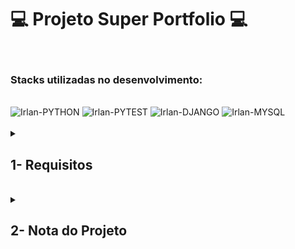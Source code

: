 # 💻 Projeto Super Portfolio 💻



<br />

### Stacks utilizadas no desenvolvimento:
<div style="display: inline_block"><br>
  <img alt="Irlan-PYTHON" src="https://img.shields.io/static/v1?style=for-the-badge&message=Python&color=3776AB&logo=Python&logoColor=FFFFFF&label=" />
  <img alt="Irlan-PYTEST" src="https://img.shields.io/static/v1?style=for-the-badge&message=Pytest&color=0A9EDC&logo=Pytest&logoColor=FFFFFF&label=" />
  <img alt="Irlan-DJANGO" src="https://img.shields.io/static/v1?style=for-the-badge&message=Django&color=092E20&logo=Django&logoColor=FFFFFF&label=" />
  <img alt="Irlan-MYSQL" src="https://img.shields.io/static/v1?style=for-the-badge&message=MySQL&color=4479A1&logo=MySQL&logoColor=FFFFFF&label=" />
</div>

<br />

<details>
<summary>
  
## 1- Requisitos
  
</summary>

### 1 - Implemente a autenticação com simple JWT

### 2 - Crie um C.R.U.D para `Profile`

### 3 - Crie um C.R.U.D para `Project`

### 4 - Customize as ViewSets para `Profile`

### 5 - Crie um C.R.U.D inline para `Certificate` e `CertifyingInstitution`

### 6 - Exibir uma página de perfil completa
  
</details>
<br />

<details>
<summary>

## 2- Nota do Projeto

</summary>

## 100% :heavy_check_mark:

</details>
<br />
